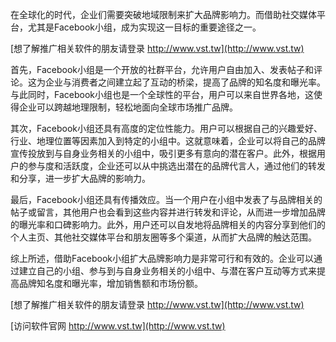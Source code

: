 在全球化的时代，企业们需要突破地域限制来扩大品牌影响力。而借助社交媒体平台，尤其是Facebook小组，成为实现这一目标的重要途径之一。

[想了解推广相关软件的朋友请登录 http://www.vst.tw](http://www.vst.tw)

首先，Facebook小组是一个开放的社群平台，允许用户自由加入、发表帖子和评论。这为企业与消费者之间建立起了互动的桥梁，提高了品牌的知名度和曝光率。与此同时，Facebook小组也是一个全球性的平台，用户可以来自世界各地，这使得企业可以跨越地理限制，轻松地面向全球市场推广品牌。

其次，Facebook小组还具有高度的定位性能力。用户可以根据自己的兴趣爱好、行业、地理位置等因素加入到特定的小组中。这就意味着，企业可以将自己的品牌宣传投放到与自身业务相关的小组中，吸引更多有意向的潜在客户。此外，根据用户的参与度和活跃度，企业还可以从中挑选出潜在的品牌代言人，通过他们的转发和分享，进一步扩大品牌的影响力。

最后，Facebook小组还具有传播效应。当一个用户在小组中发表了与品牌相关的帖子或留言，其他用户也会看到这些内容并进行转发和评论，从而进一步增加品牌的曝光率和口碑影响力。此外，用户还可以自发地将品牌相关的内容分享到他们的个人主页、其他社交媒体平台和朋友圈等多个渠道，从而扩大品牌的触达范围。

综上所述，借助Facebook小组扩大品牌影响力是非常可行和有效的。企业可以通过建立自己的小组、参与到与自身业务相关的小组中、与潜在客户互动等方式来提高品牌知名度和曝光率，增加销售额和市场份额。

[想了解推广相关软件的朋友请登录 http://www.vst.tw](http://www.vst.tw)


[访问软件官网 http://www.vst.tw](http://www.vst.tw)
